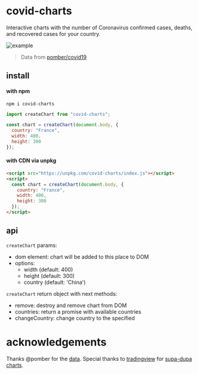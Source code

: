 # covid-charts

Interactive charts with the number of Coronavirus confirmed cases, deaths, and recovered cases for your country. 

![example][example]

> Data from [pomber/covid19][data-link]

## install

#### with npm

```
npm i covid-charts
```

```js
import createChart from "covid-charts";

const chart = createChart(document.body, {
  country: "France",
  width: 400,
  height: 300
});
```

#### with CDN via unpkg

```html
<script src="https://unpkg.com/covid-charts/index.js"></script>
<script>
  const chart = createChart(document.body, {
    country: "France",
    width: 400,
    height: 300
  });
</script>
```

## api

`createChart` params:
 - dom element: chart will be added to this place to DOM 
 - options:
   - width (default: 400)
   - height (default: 300)
   - country (default: 'China')

`createChart` return object with next methods:
 - remove: destroy and remove chart from DOM
 - countries: return a promise with available countries
 - changeCountry: change country to the specified

# acknowledgements

Thanks @pomber for the [data][data-link].
Special thanks to [tradingview][tradingview] for [supa-dupa charts][tradingview-charts].

[example]: https://ucarecdn.com/49c9de71-21de-45a3-97b8-9b48b5fb8fac/
[data-link]: https://github.com/pomber/covid19
[tradingview]: http://tradingview.com/
[tradingview-charts]: https://github.com/tradingview/lightweight-charts
